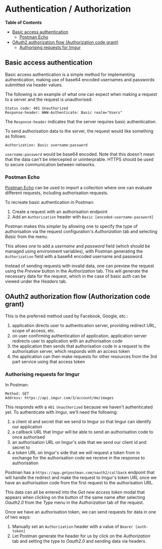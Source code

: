 # Authentication / Authorization

<!-- START doctoc generated TOC please keep comment here to allow auto update -->
<!-- DON'T EDIT THIS SECTION, INSTEAD RE-RUN doctoc TO UPDATE -->
**Table of Contents**

- [Basic access authentication](#basic-access-authentication)
  - [Postman Echo](#postman-echo)
- [OAuth2 authorization flow (Authorization code grant)](#oauth2-authorization-flow-authorization-code-grant)
  - [Authorising requests for Imgur](#authorising-requests-for-imgur)

<!-- END doctoc generated TOC please keep comment here to allow auto update -->

## Basic access authentication

Basic access authentication is a simple method for implementing authentication,
making use of base64 encoded usernames and passwords submitted via header
values.

The following is an example of what one can expect when making a request to a
server and the request is unauthorised:

```
Status code: 401 Unauthorized
Response-header: WWW-Authenticate: Basic realm="Users"
```

The `Response-header` indicates that the server requires basic authentication.

To send authorisation data to the server, the request would like something as
follows:

```
Authorization: Basic username:password
```

`username:password` would be base64 encoded. Note that this doesn't mean that
the data can't be intercepted or uninterprable. HTTPS should be used to secure
communication between networks.

### Postman Echo

[Postman Echo](https://docs.postman-echo.com/) can be used to import a
collection where one can evaluate different requests, including authorisation
requests.

To recreate basic authentication in Postman:

1. Create a request with an authorisation endpoint
2. Add an `Authorization` header with `Basic [encoded-username-password]`

Postman makes this simpler by allowing one to specify the type of authorisation
via the request configuration's _Authorization_ tab and selecting _Basic_ from
the menu.

This allows one to add a _username_ and _password_ field (which should be
managed using environment variables), with Postman generating the
`Authorization` field with a base64 encoded username and password.

Instead of sending requests with invalid data, one can preview the request using
the _Preview_ button in the _Authorization_ tab. This will generate the
necessary data for the request, which in the case of basic auth can be viewed
under the _Headers_ tab.

## OAuth2 authorization flow (Authorization code grant)

This is the preferred method used by Facebook, Google, etc.:

1. application directs user to authentication server, providing redirect URL,
   scope of access, etc.
2. on user confirming authentication of application, application server
   redirects user to application with an authorisation code
3. the application then sends that authorisation code in a request to the
   authorisation server, which responds with an access token
4. the application can then make requests for other resources from the 3rd part
   service using that access token

### Authorising requests for Imgur

In Postman:

```
Method: GET
Address: https://api.imgur.com/3/account/me/images
```

This responds with a `401 Unauthorized` because we haven't authenticated yet. To
authenticate with Imgur, we'll need the following:

1. a client id and secret that we send to Imgur so that Imgur can identify our
   application
2. a callback URL that Imgur will be able to send an authorisation code to once
   authorised
3. an authorisation URL on Imgur's side that we send our client id and secret to
4. a token URL on Imgur's side that we will request a token from in exchange for
   the authorisation code we receive in the response to authorisation

Postman has a `https://app.getpostman.com/oauth2/callback` endpoint that will
handle the redirect and make the request to Imgur's token URL once we have an
authorisation code from the first request to the authorisation URL.

This data can all be entered into the _Get new access token_ modal that appears
when clicking on the button of the same name after selecting _Oauth2.0_ from the
_Type_ menu in the _Authorization_ tab of the request.

Once we have an authorisation token, we can send requests for data in one of two
ways:

1. Manually set an `Authorization` header with a value of `Bearer [auth-token]`
2. Let Postman generate the header for us by click on the _Authorization_ tab
   and setting the type to _Oauth2.0_ and sending data via headers.
